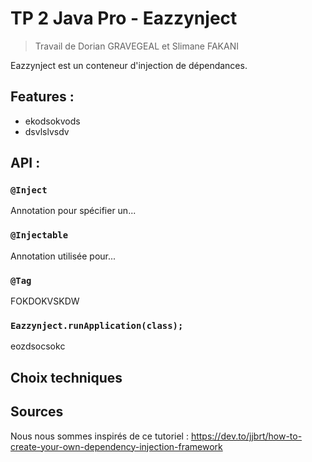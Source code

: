 # TP 2 Java Pro - Eazzynject
> Travail de Dorian GRAVEGEAL et Slimane FAKANI

Eazzynject est un conteneur d'injection de dépendances.

## Features :
* ekodsokvods
* dsvlslvsdv

## API :
### ``@Inject``
Annotation pour spécifier un...
### ``@Injectable``
Annotation utilisée pour...
### ``@Tag``
FOKDOKVSKDW
### ``Eazzynject.runApplication(class);``
eozdsocsokc

## Choix techniques

## Sources

Nous nous sommes inspirés de ce tutoriel :
https://dev.to/jjbrt/how-to-create-your-own-dependency-injection-framework